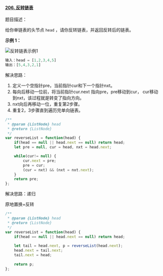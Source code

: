 #### [206. 反转链表](https://leetcode-cn.com/problems/reverse-linked-list/)

题目描述：

给你单链表的头节点 `head` ，请你反转链表，并返回反转后的链表。

**示例 1：**

![反转链表示例1](G:\frontend-studynotes\images\反转链表示例1.jpg)

```js
输入：head = [1,2,3,4,5]
输出：[5,4,3,2,1]
```



解决思路：

1. 定义一个空指针pre，当前指针cur和下一个指针nxt。
2. 每向后移动一位前，将当前指针cur.next 指向pre，pre移动到cur， cur移动到nxt，该过程就是转变了指向方向。
3. nxt向后再移动一位，重复第2步骤。
4. 重复2，3步骤直到遍历完单向链表。

```js
/**
 * @param {ListNode} head
 * @return {ListNode}
 */
var reverseList = function(head) {
    if(head == null || head.next == null) return head;
    let pre = null, cur = head, nxt = head.next;

    while(cur!= null) {
        cur.next = pre;
        pre = cur;
        (cur = nxt) && (nxt = nxt.next);
    }
    return pre;
};
```



解决思路：递归

原地置换+反转



```js
/**
 * @param {ListNode} head
 * @return {ListNode}
 */
var reverseList = function(head) {
    if(head == null || head.next == null) return head;
    
    let tail = head.next, p = reverseList(head.next);
    head.next = tail.next;
    tail.next = head;
    
    return p;
};
```

